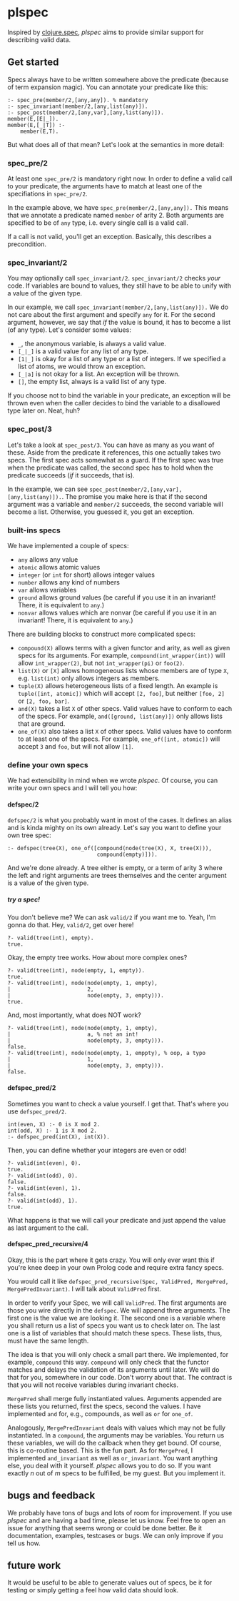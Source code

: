 # plspec

Inspired by [clojure.spec](https://clojure.org/about/spec), *plspec* aims to provide similar support for describing valid data.

## Get started

Specs always have to be written somewhere above the predicate (because of term expansion magic).
You can annotate your predicate like this:

```
:- spec_pre(member/2,[any,any]). % mandatory
:- spec_invariant(member/2,[any,list(any)]).
:- spec_post(member/2,[any,var],[any,list(any)]).
member(E,[E|_]).
member(E,[_|T]) :-
    member(E,T).
```
    
But what does all of that mean? Let's look at the semantics in more detail:


### spec_pre/2

At least one `spec_pre/2` is mandatory right now.
In order to define a valid call to your predicate, the arguments have to match at least one of the specifiations in `spec_pre/2`.

In the example above, we have `spec_pre(member/2,[any,any]).`
This means that we annotate a predicate named `member` of arity 2.
Both arguments are specified to be of `any` type, i.e. every single call is a valid call.

If a call is not valid, you'll get an exception. Basically, this describes a precondition.


### spec_invariant/2

You may optionally call `spec_invariant/2`.
`spec_invariant/2` checks *your* code.
If variables are bound to values, they still have to be able to unify with a value of the given type.

In our example, we call `spec_invariant(member/2,[any,list(any)]).`
We do not care about the first argument and specify `any` for it.
For the second argument, however, we say that *if* the value is bound, it has to become a list (of any type).
Let's consider some values:

* `_`, the anonymous variable, is always a valid value.
* `[_|_]` is a valid value for any list of any type.
* `[1|_]` is okay for a list of any type or a list of integers. If we specified a list of atoms, we would throw an exception.
* `[_|a]` is not okay for a list. An exception will be thrown.
* `[]`, the empty list, always is a valid list of any type.

If you choose not to bind the variable in your predicate, an exception will be thrown even when the caller decides to bind the variable to a disallowed type later on. Neat, huh?


### spec_post/3

Let's take a look at `spec_post/3`.
You can have as many as you want of these.
Aside from the predicate it references, this one actually takes two specs.
The first spec acts somewhat as a guard.
If the first spec was true when the predicate was called, the second spec has to hold when the predicate succeeds (*if* it succeeds, that is).

In the example, we can see `spec_post(member/2,[any,var],[any,list(any)]).`.
The promise you make here is that if the second argument was a variable and `member/2` succeeds, the second variable will become a list. Otherwise, you guessed it, you get an exception.


### built-ins specs

We have implemented a couple of specs:

* `any` allows any value
* `atomic` allows atomic values
* `integer` (or `int` for short) allows integer values
* `number` allows any kind of numbers
* `var` allows variables
* `ground` allows ground values (be careful if you use it in an invariant! There, it is equivalent to `any`.)
* `nonvar` allows values which are nonvar (be careful if you use it in an invariant! There, it is equivalent to `any`.)

There are building blocks to construct more complicated specs:

* `compound(X)` allows terms with a given functor and arity, as well as given specs for its arguments. For example, `compound(int_wrapper(int))` will allow `int_wrapper(2)`, but not `int_wrapper(pi)` or `foo(2)`.
* `list(X)` or `[X]` allows homogeneous lists whose members are of type `X`, e.g. `list(int)` only allows integers as members.
* `tuple(X)` allows heterogeneous lists of a fixed length. An example is `tuple([int, atomic])` which will accept `[2, foo]`, but neither `[foo, 2]` or `[2, foo, bar]`.
* `and(X)` takes a list `X` of other specs. Valid values have to conform to each of the specs. For example, `and([ground, list(any)])` only allows lists that are ground. 
* `one_of(X)` also takes a list `X` of other specs. Valid values have to conform to at least one of the specs. For example, `one_of([int, atomic])` will accept `3` and `foo`, but will not allow `[1]`.


### define your own specs

We had extensibility in mind when we wrote *plspec*. Of course, you can write your own specs and I will tell you how:


#### defspec/2

`defspec/2` is what you probably want in most of the cases. It defines an alias and is kinda mighty on its own already. Let's say you want to define your own tree spec:

```
:- defspec(tree(X), one_of([compound(node(tree(X), X, tree(X))),
                            compound(empty)])).
```

And we're done already. A tree either is empty, or a term of arity 3 where the left and right arguments are trees themselves and the center argument is a value of the given type.

##### try a spec!

You don't believe me? We can ask `valid/2` if you want me to. Yeah, I'm gonna do that. Hey, `valid/2`, get over here!
```
?- valid(tree(int), empty).
true.
```

Okay, the empty tree works. How about more complex ones?

```
?- valid(tree(int), node(empty, 1, empty)).
true.
?- valid(tree(int), node(node(empty, 1, empty),
|                        2,
|                        node(empty, 3, empty))).
true.
```

And, most importantly, what does NOT work?

```
?- valid(tree(int), node(node(empty, 1, empty),
|                        a, % not an int!
|                        node(empty, 3, empty))).
false.
?- valid(tree(int), node(node(empty, 1, emppty), % oop, a typo
|                        1,
|                        node(empty, 3, empty))).
false.
```

#### defspec_pred/2

Sometimes you want to check a value yourself. I get that.
That's where you use `defspec_pred/2`.

```
int(even, X) :- 0 is X mod 2.
int(odd, X) :- 1 is X mod 2.
:- defspec_pred(int(X), int(X)).
```

Then, you can define whether your integers are even or odd!

```
?- valid(int(even), 0). 
true.
?- valid(int(odd), 0).
false.
?- valid(int(even), 1).
false.
?- valid(int(odd), 1).
true.
```

What happens is that we will call your predicate and just append the value as last argument to the call.


#### defspec_pred_recursive/4

Okay, this is the part where it gets crazy. You will only ever want this if you're knee deep in your own Prolog code and require extra fancy specs.

You would call it like `defspec_pred_recursive(Spec, ValidPred, MergePred, MergePredInvariant)`.
I will talk about `ValidPred` first.

In order to verify your Spec, we will call `ValidPred`. The first arguments are those you wire directly in the `defspec`.
We will append three arguments. The first one is the value we are looking it. The second one is a variable where you shall return us a list of specs you want us to check later on. The last one is a list of variables that should match these specs. These lists, thus, must have the same length.

The idea is that you will only check a small part there. We implemented, for example, `compound` this way. `compound` will only check that the functor matches and delays the validation of its arguments until later. We will do that for you, somewhere in our code. Don't worry about that. The contract is that you will not receive variables during invariant checks.

`MergePred` shall merge fully instantiated values. Arguments appended are these lists you returned, first the specs, second the values. I have implemented `and` for, e.g., compounds, as well as `or` for `one_of`.

Analogously, `MergePredInvariant` deals with values which may not be fully instantiated. In a `compound`, the arguments may be variables. You return us these variables, we will do the callback when they get bound. Of course, this is co-routine based. This is the fun part.
As for `MergePred`, I implemented `and_invariant` as well as `or_invariant`.
You want anything else, you deal with it yourself. *plspec* allows you to do so. If you want exactly *n* out of *m* specs to be fulfilled, be my guest. But you implement it.


## bugs and feedback

We probably have tons of bugs and lots of room for improvement. If you use *plspec* and are having a bad time, please let us know. Feel free to open an issue for anything that seems wrong or could be done better. Be it documentation, examples, testcases or bugs. We can only improve if you tell us how.


## future work

It would be useful to be able to generate values out of specs, be it for testing or simply getting a feel how valid data should look.
